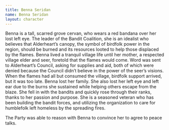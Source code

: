 ```yaml
---
title: Benna Seridan
name: Benna Seridan
layout: character
---
```


Benna is a tall, scarred grove cervan, who wears a red bandana over her lost left eye. The leader of the Bandit Coalition, she is an idealist who believes that Alderheart’s canopy, the symbol of birdfolk power in the region, should be burned and its resources looted to help those displaced by the flames. Benna lived a tranquil village life until her mother, a respected village elder and seer, foretold that the flames would come. Word was sent to Alderheart’s Council, asking for supplies and aid, both of which were denied because the Council didn’t believe in the power of the seer’s visions. When the flames had all but consumed the village, birdfolk support arrived, but it was too late. Benna lost her family. She also lost her left eye and left ear due to the burns she sustained while helping others escape from the blaze. She fell in with the bandits and quickly rose through their ranks, thanks to her passion and purpose. She is a seasoned veteran who has been building the bandit forces, and utilizing the organization to care for humblefolk left homeless by the spreading fires.

The Party was able to reason with Benna to convince her to agree to peace talks.
